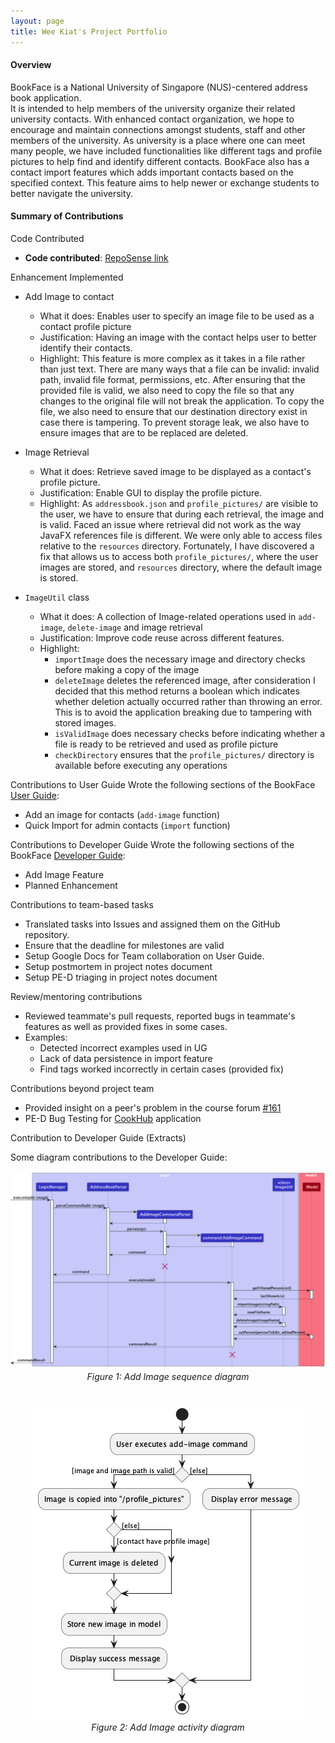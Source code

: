 ```yaml
---
layout: page
title: Wee Kiat's Project Portfolio
---
```

#### Overview
BookFace is a National University of Singapore (NUS)-centered address book application.<br>
It is intended to help members of the university organize their related university contacts. With enhanced contact organization, we hope to encourage and maintain connections amongst students, 
staff and other members of the university. As university is a place where one can meet many people, 
we have included functionalities like different tags and profile pictures to help find and identify different contacts.
BookFace also has a contact import features which adds important contacts based on the specified context. 
This feature aims to help newer or exchange students to better navigate the university. 

#### Summary of Contributions

Code Contributed
* **Code contributed**: [RepoSense link](https://nus-cs2103-ay2223s2.github.io/tp-dashboard/?search=weekiat-douze&breakdown=true)


Enhancement Implemented
* Add Image to contact
  * What it does: Enables user to specify an image file to be used as a contact profile picture
  * Justification: Having an image with the contact helps user to better identify their contacts.
  * Highlight: This feature is more complex as it takes in a file rather than just text. 
    There are many ways that a file can be invalid: invalid path, invalid file format, permissions, etc.
    After ensuring that the provided file is valid, we also need to copy the file so that any changes 
    to the original file will not break the application. To copy the file, we also need to ensure that 
    our destination directory exist in case there is tampering. 
   To prevent storage leak, we also have to ensure images that are to be replaced are deleted. 

* Image Retrieval
  * What it does: Retrieve saved image to be displayed as a contact's profile picture.
  * Justification: Enable GUI to display the profile picture. 
  * Highlight: As `addressbook.json` and `profile_pictures/` are visible to the user, we have to ensure that during each retrieval,
    the image and is valid. Faced an issue where retrieval did not work as the way JavaFX references file is different.
    We were only able to access files relative to the `resources` directory. Fortunately, I have discovered a fix that allows
    us to access both `profile_pictures/`, where the user images are stored, and `resources` directory, where the default image is stored. 

* `ImageUtil` class
  * What it does: A collection of Image-related operations used in `add-image`, `delete-image` and image retrieval
  * Justification: Improve code reuse across different features.
  * Highlight:
    * `importImage` does the necessary image and directory checks before making a copy of the image
    * `deleteImage` deletes the referenced image, after consideration I decided that this method returns a boolean which
      indicates whether deletion actually occurred rather than throwing an error. This is to avoid the application breaking 
      due to tampering with stored images.
    * `isValidImage` does necessary checks before indicating whether a file is ready to be retrieved and used as profile picture
    * `checkDirectory` ensures that the `profile_pictures/` directory is available before executing any operations

Contributions to User Guide
Wrote the following sections of the BookFace [User Guide](https://ay2223s2-cs2103-f11-4.github.io/tp/UserGuide.html):
* Add an image for contacts (`add-image` function)
* Quick Import for admin contacts (`import` function)

Contributions to Developer Guide
Wrote the following sections of the BookFace [Developer Guide](https://ay2223s2-cs2103-f11-4.github.io/tp/DeveloperGuide.html):
* Add Image Feature
* Planned Enhancement

Contributions to team-based tasks
* Translated tasks into Issues and assigned them on the GitHub repository.
* Ensure that the deadline for milestones are valid
* Setup Google Docs for Team collaboration on User Guide. 
* Setup postmortem in project notes document
* Setup PE-D triaging in project notes document 

Review/mentoring contributions
* Reviewed teammate's pull requests, reported bugs in teammate's features as well as provided fixes in some cases.
* Examples: 
  * Detected incorrect examples used in UG
  * Lack of data persistence in import feature
  * Find tags worked incorrectly in certain cases (provided fix)
  
Contributions beyond project team
* Provided insight on a peer's problem in the course forum [#161](https://github.com/nus-cs2103-AY2223S2/forum/issues/161)
* PE-D Bug Testing for [CookHub](https://github.com/AY2223S2-CS2103T-W09-1/tp) application

Contribution to Developer Guide (Extracts)

Some diagram contributions to the Developer Guide:
<div style="text-align: center">
    <img src="../images/AddImageSequenceDiagram.png" />
    <p style="margin-top: 0; margin-bottom: 2rem"><i>Figure 1: Add Image sequence diagram</i></p>
</div>
<div style="text-align: center">
    <img src="../images/AddImageActivityDiagram.png" />
    <p style="margin-top: 0; margin-bottom: 2rem"><i>Figure 2: Add Image activity diagram</i></p>
</div>
